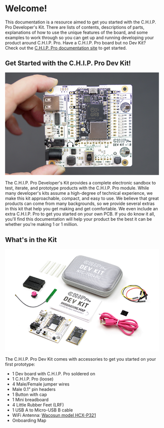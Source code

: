 # Welcome!

This documentation is a resource aimed to get you started with the C.H.I.P. Pro Developer's Kit. There are lists of contents, descriptions of parts, explanations of how to use the unique features of the board, and some examples to work through so you can get up and running developing your product around C.H.I.P. Pro. Have a C.H.I.P. Pro board but no Dev Kit? Check out the [C.H.I.P. Pro documentation site](/chip_pro.html) to get started.

## Get Started with the C.H.I.P. Pro Dev Kit!

![C.H.I.P. Pro](images/hero.jpg)

The C.H.I.P. Pro Developer's Kit provides a complete electronic sandbox to test, iterate, and prototype products with the C.H.I.P. Pro module. While many developer's kits assume a high-degree of technical experience, we make this kit approachable, compact, and easy to use. 
We believe that great products can come from many backgrounds, so we provide several extras in this kit that help you get making and get comfortable. We even include an extra C.H.I.P. Pro to get you started on your own PCB. If you do know it all, you'll find this documentation will help your product be the best it can be whether you're making 1 or 1 million.


## What's in the Kit

![C.H.I.P. Pro Dev Kit Package Contents](images/kitContents.jpg)

The C.H.I.P. Pro Dev Kit comes with accessories to get you started on your first prototype:

* 1 Dev board with C.H.I.P. Pro soldered on
* 1 C.H.I.P. Pro (loose)
* 4 Male/Female jumper wires
* Male 0.1" pin headers
* 1 Button with cap
* 1 Mini breadboard
* 4 Little Rubber Feet (LRF)
* 1 USB A to Micro-USB B cable
* WiFi Antenna: [Wacosun model HCX-P321](https://github.com/NextThingCo/CHIP_Pro-Hardware/blob/master/v1.0/Component%20Datasheets/FCCID.io-PCB-Antenna-Spec-2656771.pdf)
* Onboarding Map

